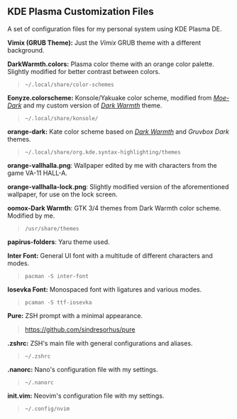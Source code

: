 ## KDE Plasma Customization Files

A set of configuration files for my personal system using KDE Plasma DE.

**Vimix (GRUB Theme):** Just the _Vimix_ GRUB theme with a different background.

**DarkWarmth.colors:** Plasma color theme with an orange color palette. Slightly modified for better contrast between colors.

> `~/.local/share/color-schemes`

**Eonyze.colorscheme:** Konsole/Yakuake color scheme, modified from [_Moe-Dark_](https://store.kde.org/p/1378415) and my custom version of [_Dark Warmth_](https://store.kde.org/p/1283955/) theme.

> `~/.local/share/konsole/`

**orange-dark:** Kate color scheme based on [_Dark Warmth_](https://store.kde.org/p/1283955/) and _Gruvbox Dark_ themes.

> `~/.local/share/org.kde.syntax-highlighting/themes`

**orange-vallhalla.png**: Wallpaper edited by me with characters from the game VA-11 HALL-A.

**orange-vallhalla-lock.png**: Slightly modified version of the aforementioned wallpaper, for use on the lock screen.

**oomox-Dark Warmth**: GTK 3/4 themes from Dark Warmth color scheme. Modified by me.

> `/usr/share/themes`

**papirus-folders**: Yaru theme used.

**Inter Font:** General UI font with a multitude of different characters and modes.

> `pacman -S inter-font`

**Iosevka Font:** Monospaced font with ligatures and various modes.

> `pcaman -S ttf-iosevka`

**Pure:** ZSH prompt with a minimal appearance.

> <https://github.com/sindresorhus/pure>

**.zshrc:** ZSH's main file with general configurations and aliases.

> `~/.zshrc`

**.nanorc:** Nano's configuration file with my settings.

> `~/.nanorc`

**init.vim:** Neovim's configuration file with my settings.

> `~/.config/nvim`
